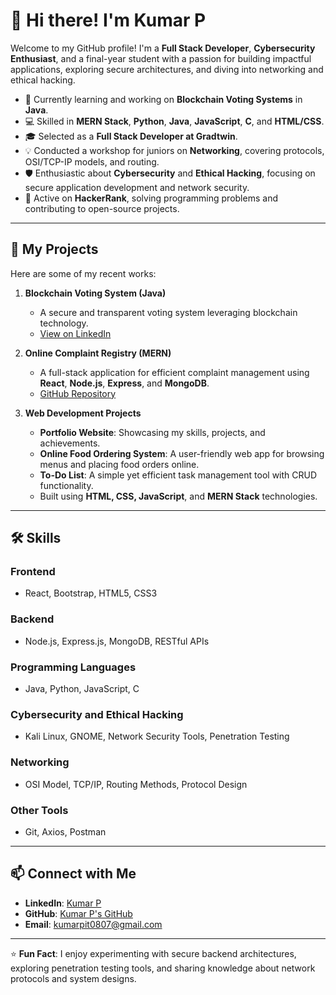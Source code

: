 # 👋 Hi there! I'm Kumar P  

Welcome to my GitHub profile! I'm a **Full Stack Developer**, **Cybersecurity Enthusiast**, and a final-year student with a passion for building impactful applications, exploring secure architectures, and diving into networking and ethical hacking.  

- 🌱 Currently learning and working on **Blockchain Voting Systems** in **Java**.  
- 💻 Skilled in **MERN Stack**, **Python**, **Java**, **JavaScript**, **C**, and **HTML/CSS**.  
- 🎓 Selected as a **Full Stack Developer at Gradtwin**.  
- 💡 Conducted a workshop for juniors on **Networking**, covering protocols, OSI/TCP-IP models, and routing.  
- 🛡️ Enthusiastic about **Cybersecurity** and **Ethical Hacking**, focusing on secure application development and network security.  
- 🤖 Active on **HackerRank**, solving programming problems and contributing to open-source projects.  

---

## 🚀 My Projects  
Here are some of my recent works:  

1. **Blockchain Voting System (Java)**  
   - A secure and transparent voting system leveraging blockchain technology.  
   - [View on LinkedIn](https://www.linkedin.com/posts/kumar-p-bbbbb3252_blockchain-java-votingsystem-activity-7260564879181242368-gotm?utm_source=share&utm_medium=member_desktop)  

2. **Online Complaint Registry (MERN)**  
   - A full-stack application for efficient complaint management using **React**, **Node.js**, **Express**, and **MongoDB**.  
   - [GitHub Repository](https://github.com/KumarP123IT/BlockChain_Voting_System.git)  

3. **Web Development Projects**  
   - **Portfolio Website**: Showcasing my skills, projects, and achievements.  
   - **Online Food Ordering System**: A user-friendly web app for browsing menus and placing food orders online.  
   - **To-Do List**: A simple yet efficient task management tool with CRUD functionality.  
   - Built using **HTML, CSS, JavaScript**, and **MERN Stack** technologies.
  

---

## 🛠️ Skills  

### **Frontend**  
- React, Bootstrap, HTML5, CSS3  

### **Backend**  
- Node.js, Express.js, MongoDB, RESTful APIs  

### **Programming Languages**  
- Java, Python, JavaScript, C  

### **Cybersecurity and Ethical Hacking**  
- Kali Linux, GNOME, Network Security Tools, Penetration Testing  

### **Networking**  
- OSI Model, TCP/IP, Routing Methods, Protocol Design  

### **Other Tools**  
- Git, Axios, Postman  

---

## 📫 Connect with Me  
- **LinkedIn**: [Kumar P](https://www.linkedin.com/in/kumar-p-bbbbb3252/)  
- **GitHub**: [Kumar P's GitHub](https://github.com/KumarP123IT)  
- **Email**: [kumarpit0807@gmail.com](mailto:kumarpit0807@gmail.com)  

---

⭐ **Fun Fact**: I enjoy experimenting with secure backend architectures, exploring penetration testing tools, and sharing knowledge about network protocols and system designs.  
